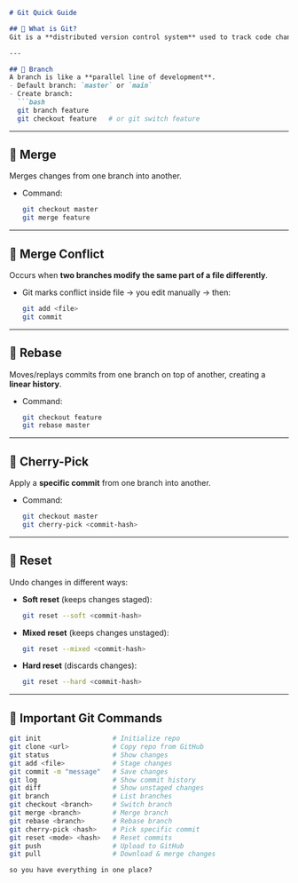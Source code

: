 
````markdown
# Git Quick Guide

## 🔹 What is Git?
Git is a **distributed version control system** used to track code changes, collaborate with teams, and manage project history.

---

## 🔹 Branch
A branch is like a **parallel line of development**.  
- Default branch: `master` or `main`  
- Create branch:  
  ```bash
  git branch feature
  git checkout feature   # or git switch feature
````

---

## 🔹 Merge

Merges changes from one branch into another.

* Command:

  ```bash
  git checkout master
  git merge feature
  ```

---

## 🔹 Merge Conflict

Occurs when **two branches modify the same part of a file differently**.

* Git marks conflict inside file → you edit manually → then:

  ```bash
  git add <file>
  git commit
  ```

---

## 🔹 Rebase

Moves/replays commits from one branch on top of another, creating a **linear history**.

* Command:

  ```bash
  git checkout feature
  git rebase master
  ```

---

## 🔹 Cherry-Pick

Apply a **specific commit** from one branch into another.

* Command:

  ```bash
  git checkout master
  git cherry-pick <commit-hash>
  ```

---

## 🔹 Reset

Undo changes in different ways:

* **Soft reset** (keeps changes staged):

  ```bash
  git reset --soft <commit-hash>
  ```
* **Mixed reset** (keeps changes unstaged):

  ```bash
  git reset --mixed <commit-hash>
  ```
* **Hard reset** (discards changes):

  ```bash
  git reset --hard <commit-hash>
  ```

---

## 🔹 Important Git Commands

```bash
git init                  # Initialize repo
git clone <url>           # Copy repo from GitHub
git status                # Show changes
git add <file>            # Stage changes
git commit -m "message"   # Save changes
git log                   # Show commit history
git diff                  # Show unstaged changes
git branch                # List branches
git checkout <branch>     # Switch branch
git merge <branch>        # Merge branch
git rebase <branch>       # Rebase branch
git cherry-pick <hash>    # Pick specific commit
git reset <mode> <hash>   # Reset commits
git push                  # Upload to GitHub
git pull                  # Download & merge changes
```

```
so you have everything in one place?
```
